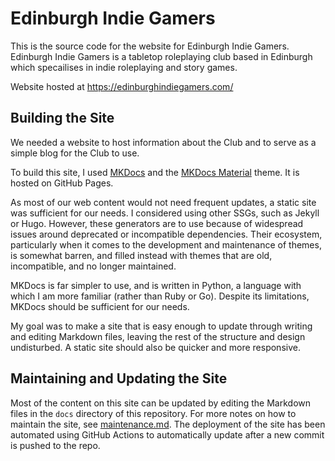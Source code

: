 # Edinburgh Indie Gamers

This is the source code for the website for Edinburgh Indie Gamers.
Edinburgh Indie Gamers is a tabletop roleplaying club based in Edinburgh which specailises in indie roleplaying and story games.

Website hosted at https://edinburghindiegamers.com/

## Building the Site

We needed a website to host information about the Club and to serve as a simple blog for the Club to use.

To build this site, I used [MKDocs](https://github.com/mkdocs/mkdocs) and the [MKDocs Material](https://squidfunk.github.io/mkdocs-material/) theme.
It is hosted on GitHub Pages.

As most of our web content would not need frequent updates, a static site was sufficient for our needs.
I considered using other SSGs, such as Jekyll or Hugo.
However, these generators are to use because of widespread issues around deprecated or incompatible dependencies.
Their ecosystem, particularly when it comes to the development and maintenance of themes, is somewhat barren, and filled instead with themes that are old, incompatible, and no longer maintained.

MKDocs is far simpler to use, and is written in Python, a language with which I am more familiar (rather than Ruby or Go).
Despite its limitations, MKDocs should be sufficient for our needs.

My goal was to make a site that is easy enough to update through writing and editing Markdown files, leaving the rest of the structure and design undisturbed.
A static site should also be quicker and more responsive.

## Maintaining and Updating the Site

Most of the content on this site can be updated by editing the Markdown files in the `docs` directory of this repository.
For more notes on how to maintain the site, see [maintenance.md](maintenance.md).
The deployment of the site has been automated using GitHub Actions to automatically update after a new commit is pushed to the repo.
